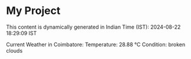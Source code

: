 # My Project

This content is dynamically generated in Indian Time (IST): 2024-08-22 18:29:09 IST


Current Weather in Coimbatore:
Temperature: 28.88 °C
Condition: broken clouds
